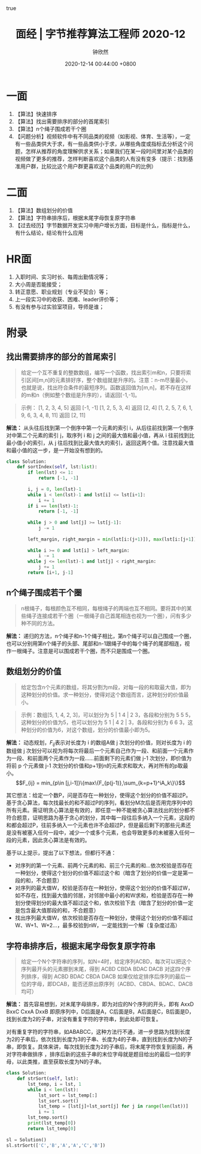 ﻿---
title: 面经 | 字节推荐算法工程师 2020-12
author: 钟欣然
date: 2020-12-14 00:44:00 +0800
categories: [面经, 推荐算法]
math: true
mermaid: true
---

# 一面

1. 【算法】快速排序
2. 【算法】找出需要排序的部分的首尾索引
3. 【算法】n个绳子围成若干个圈
4. 【问题分析】视频软件中有不同品类的视频（如影视、体育、生活等），一定有一些品类供大于求，有一些品类供小于求，从哪些角度或指标去分析这个问题，怎样从推荐的角度理解供求关系；如果我们在某一段时间里对某个品类的视频做了更多的推荐，怎样判断喜欢这个品类的人有没有变多（提示：找到基准用户群，比较比这个用户群更喜欢这个品类的用户的比例）

# 二面

1. 【算法】数组划分的价值
2. 【算法】字符串排序后，根据末尾字母恢复原字符串
3. 【过去经历】字节数据开发实习中用户增长方面，目标是什么，指标是什么，有什么结论，结论有什么应用

# HR面

1. 入职时间、实习时长、每周出勤情况等；
2. 大小周是否能接受；
3. 转正意愿、职业规划（专业不契合）等；
4. 上一段实习中的收获、困难、leader评价等；
5. 有没有参与过实验室项目，导师是谁；

# 附录

## 找出需要排序的部分的首尾索引

> 给定一个互不重复的整数数组，编写一个函数，找出索引m和n，只要将索引区间[m,n]的元素排好序，整个数组就是升序的。注意：n-m尽量最小，也就是说，找出符合条件的最短序列。函数返回值为[m,n]，若不存在这样的m和n（例如整个数组是升序的），请返回[-1,-1]。

> 示例：
[1, 2, 3, 4, 5] 返回 [-1, -1]
[1, 2, 5, 3, 4] 返回 [2, 4]
[1, 2, 5, 7, 6, 1, 9, 6, 3, 4, 8, 11] 返回 [2, 11]

**解法：** 从头往后找到第一个倒序中第一个元素的索引 i，从后往前找到第一个倒序对中第二个元素的索引 j，取序列 i 和 j 之间的最大值和最小值，再从 i 往前找到比最小值小的索引，从 j 往后找到比最大值大的索引，返回这两个值。注意找最大值和最小值的这一步，是一开始没有想到的。

```python
class Solution:
    def sortIndex(self, lst:list):
        if len(lst) <= 1:
            return [-1, -1]
        
        i, j = 0, len(lst)-1
        while i < len(lst)-1 and lst[i] <= lst[i+1]:
            i += 1
        if i == len(lst)-1:
            return [-1, -1]
        
        while j > 0 and lst[j] >= lst[j-1]:
            j -= 1
        
        left_margin, right_margin = min(lst[i:(j+1)]), max(lst[i:[j+1]])
        
        while i >= 0 and lst[i] > left_margin:
            i -= 1
        while j <= len(lst)-1 and lst[j] < right_margin:
            j += 1
        return [i+1, j-1]
```

## n个绳子围成若干个圈

> n根绳子，每根颜色互不相同，每根绳子的两端也互不相同。要将其中的某些绳子连接成若干个圈（一根绳子自己首尾相连也视为一个圈），问有多少种不同的方法。

**解法：** 递归的方法，n个绳子和n-1个绳子相比，第n个绳子可以自己围成一个圈，也可以分别用第n个绳子的头部、尾部和n-1跟绳子中的每个绳子的尾部相连，视作一根绳子。注意是可以围成若干个圈，而不只是围成一个圈。

## 数组划分的价值

> 给定包含n个元素的数组，将其分割为m段，对每一段的和取最大值，即为这种划分的价值。求一种划分，使得对这个数组而言，这种划分的价值最小。

> 示例：数组[5, 1, 4,  2, 3]，可以划分为 5 | 1 4 | 2 3，各段和分别为 5 5 5，这种划分的价值为5，也可以划分为 5 1 | 4 2 | 3，各段和分别为 6 6 3，这种划分的价值为6，对这个数组，划分的价值最小即为5。

**解法：** 动态规划，$F_{ij}$表示对长度为 i 的数组A做 j 次划分的价值，则对长度为 i 的数组做 j 次划分可以视为将每次将最后一个元素自己作为一段、和前面一个元素作为一段、和前面两个元素作为一段……前面剩下的元素们做 j-1 次划分，即价值为将前 p 个元素做 j-1 次划分的价值和p+1到n的元素求和取大，再对所有的p取最小。
$$F_{ij} = min_{p\in [j,i-1]}\{max\{F_{p(j-1)},\sum_{k=p+1}^iA_k\}\}$$

其它想法：给定一个数P，问是否存在一种划分，使得这个划分的价值不超过P。基于贪心算法，每次找最长的和不超过P的序列，看划分M次后是否用完序列中的所有元素。需证明贪心算法是有效的，即任意一种不能被贪心算法找出的划分都不符合题意，证明思路为基于贪心的划分，其中每一段往后多纳入一个元素，这段的和都会超过P，往前多纳入一个元素也许不会超过P，但是最后剩下的那些元素还是没有被塞入任何一段中，减少一个或多个元素，也会导致更多的未被塞入任何一段的元素，因此贪心算法是有效的。

基于以上提示，提出了以下想法，但都行不通：

- 对序列的第一个元素、前两个元素的和、前三个元素的和…依次校验是否存在一种划分，使得这个划分的价值不超过这个和（暗含了划分的价值一定是第一段的和，不合题意）
- 对序列的最大值W，校验是否存在一种划分，使得这个划分的价值不超过W，如不存在，找到最大值的邻居，对邻居中最小的和W求和，检验是否存在一种划分使得划分的最大值不超过这个和，依次校验下去（暗含了划分的价值一定是包含最大值那段的和，不合题意）
- 找出序列最大值W，依次校验是否存在一种划分，使得这个划分的价值不超过W、W+1、W+2…，最多校验到nW，一定能找到一个解（复杂度过高）

## 字符串排序后，根据末尾字母恢复原字符串

> 给定一个N个字符串的序列，如N=4时，给定序列ACBD，每次可以把这个序列最开头的元素挪到末尾，得到
ACBD
CBDA
BDAC
DACB
对这四个序列排序，得到
ACBD
BDAC
CBDA
DACB
如果仅给定排序后序列的最后一位的字母，即DCAB，能否还原出原序列（ACBD、CBDA、BDAC、DACB均可）

**解法：** 首先容易想到，对末尾字母排序，即为对应的N个序列的开头，即有
AxxD
BxxC
CxxA
DxxB
即原序列中，D后面是A，C后面是B，A后面是C，B后面是D，找到长度为2的子串，对没有重复字符的字符串，到此处即可恢复。

对有重复字符的字符串，如ABABCC，这种方法行不通，进一步思路为找到长度为2的子串后，依次找到长度为3的子串、长度为4的子串，直到找到长度为N的子串，即恢复。具体来讲，每次找到长度为2的子串后，将末尾字符恢复到前面，再对字符串做排序 ，排序后新的这些子串的末位字母就是题目给出的最后一位的字母，以此类推，直至获取长度为N的子串。

```python
class Solution:
    def strSort(self, lst):
        lst_temp, i = lst, 1
        while i < len(lst):
            lst_sort = lst_temp[:]
            lst_sort.sort()
            lst_temp = [lst[j]+lst_sort[j] for j in range(len(lst))]
            i += 1
        lst_temp.sort()
        print(lst_temp[0])
        return lst_temp[0]
        
sl = Solution()
sl.strSort(['C','B','A','A','C','B'])
```
